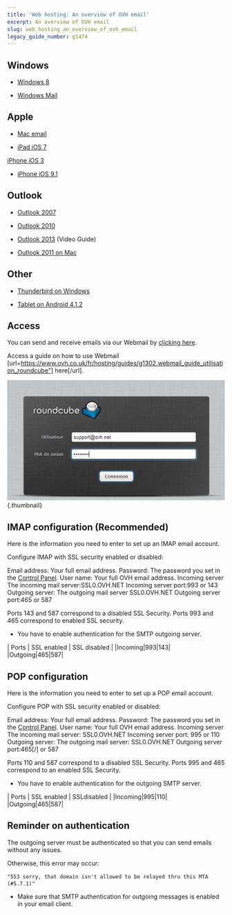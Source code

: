 ```yaml
---
title: 'Web hosting: An overview of OVH email'
excerpt: An overview of OVH email
slug: web_hosting_an_overview_of_ovh_email
legacy_guide_number: g1474
---
```



## Windows

- [Windows 8](https://www.ovh.co.uk/fr/hosting/guides/g1281.mail_mutualise_guide_configuration_sous_windows_8)

- [Windows Mail](https://www.ovh.co.uk/fr/hosting/guides/g1300.mail_mutualise_guide_configuration_windows_mail)




## Apple

- [Mac email](https://www.ovh.co.uk/fr/hosting/guides/g1287.mail_mutualise_guide_configuration_mail_de_mac)

- [iPad iOS 7](https://www.ovh.co.uk/hosting/guides/g1348.mail_mutualise_guide_configuration_sous_ipad_ios_7)

[iPhone iOS 3](https://www.ovh.co.uk/fr/hosting/guides/g1296.mail_mutualise_guide_configuration_iphone_ios_3)

- [iPhone iOS 9.1](https://www.ovh.co.uk/fr/hosting/guides/g2004.mail_mutualise_guide_configuration_iphone_ios_91)




## Outlook

- [Outlook 2007](https://www.ovh.co.uk/fr/hosting/guides/g1298.mail_mutualise_guide_configuration_outlook_2007)

- [Outlook 2010](https://www.ovh.co.uk/fr/hosting/guides/g1299.mail_mutualise_guide_configuration_outlook_2010)

- [Outlook 2013](https://www.ovh.co.uk/fr/hosting/guides/g1286.mail_mutualise_guide_configuration_outlook_2013) (Video Guide)

- [Outlook 2011 on Mac](https://www.ovh.co.uk/fr/hosting/guides/g1345.mail_mutualise_guide_configuration_outlook_2011_sur_mac)




## Other

- [Thunderbird on Windows](https://www.ovh.co.uk/fr/hosting/guides/g1297.mail_mutualise_guide_de_configuration_pour_thunderbird)

- [Tablet on Android 4.1.2](https://www.ovh.co.uk/fr/hosting/guides/g1283.mail_mutualise_guide_configuration_sous_tablette_android_412)




## Access
You can send and receive emails via our Webmail by [clicking here](https://ssl0.ovh.net/en/:).

Access a guide on how to use Webmail [url=https://www.ovh.co.uk/fr/hosting/guides/g1302.webmail_guide_utilisation_roundcube"]
here[/url].

![](images/img_2007.jpg){.thumbnail}


## IMAP configuration (Recommended)
Here is the information you need to enter to set up an IMAP email account.

Configure IMAP with SSL security enabled or disabled: 

Email address: Your full email address.
Password: The password you set in the [Control Panel](https://www.ovh.com/manager/web/login.html).
User name: Your full OVH email address.
Incoming server The incoming mail server:SSL0.OVH.NET
Incoming server port:993 or 143
Outgoing server: The outgoing mail server SSL0.OVH.NET
Outgoing server port:465 or 587

Ports 143 and 587 correspond to a disabled SSL Security.
Ports 993 and 465 correspond to enabled SSL security. 


- You have to enable authentication for the SMTP outgoing server.


| Ports | SSL
enabled | SSL
disabled |
|Incoming|993|143|
|Outgoing|465|587|




## POP configuration
Here is the information you need to enter to set up a POP email account.

Configure POP with SSL security enabled or disabled: 

Email address: Your full email address.
Password: The password you set in the [Control Panel](https://www.ovh.com/manager/web/login.html).
User name: Your full OVH email address.
Incoming server The incoming mail server: SSL0.OVH.NET
Incoming server port: 995 or 110
Outgoing server: The outgoing mail server: SSL0.OVH.NET
Outgoing server port:465[/] or 587

Ports 110 and 
587 correspond to a disabled SSL Security.
Ports 995 and 465 correspond to an enabled SSL Security.


- You have to enable authentication for the outgoing SMTP server.


| Ports | SSL
enabled | SSLdisabled |
|Incoming|995|110|
|Outgoing|465|587|




## Reminder on authentication
The outgoing server must be authenticated so that you can send emails without any issues.

Otherwise, this error may occur:


```
"553 sorry, that domain isn't allowed to be relayed thru this MTA (#5.7.1)"
```



- Make sure that SMTP authentication for outgoing messages is enabled in your email client.



